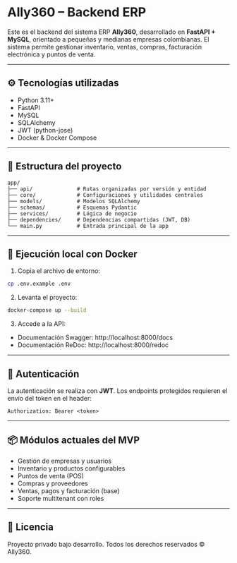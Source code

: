 
# Ally360 – Backend ERP

Este es el backend del sistema ERP **Ally360**, desarrollado en **FastAPI + MySQL**, orientado a pequeñas y medianas empresas colombianas. El sistema permite gestionar inventario, ventas, compras, facturación electrónica y puntos de venta.

---

## ⚙️ Tecnologías utilizadas

- Python 3.11+
- FastAPI
- MySQL
- SQLAlchemy
- JWT (python-jose)
- Docker & Docker Compose

---

## 🧪 Estructura del proyecto

```
app/
├── api/              # Rutas organizadas por versión y entidad
├── core/             # Configuraciones y utilidades centrales
├── models/           # Modelos SQLAlchemy
├── schemas/          # Esquemas Pydantic
├── services/         # Lógica de negocio
├── dependencies/     # Dependencias compartidas (JWT, DB)
└── main.py           # Entrada principal de la app
```

---

## 🚀 Ejecución local con Docker

1. Copia el archivo de entorno:

```bash
cp .env.example .env
```

2. Levanta el proyecto:

```bash
docker-compose up --build
```

3. Accede a la API:
- Documentación Swagger: http://localhost:8000/docs
- Documentación ReDoc: http://localhost:8000/redoc

---

## 🔐 Autenticación

La autenticación se realiza con **JWT**. Los endpoints protegidos requieren el envío del token en el header:

```
Authorization: Bearer <token>
```

---

## 📦 Módulos actuales del MVP

- Gestión de empresas y usuarios
- Inventario y productos configurables
- Puntos de venta (POS)
- Compras y proveedores
- Ventas, pagos y facturación (base)
- Soporte multitenant con roles

---

## 📄 Licencia

Proyecto privado bajo desarrollo. Todos los derechos reservados © Ally360.
